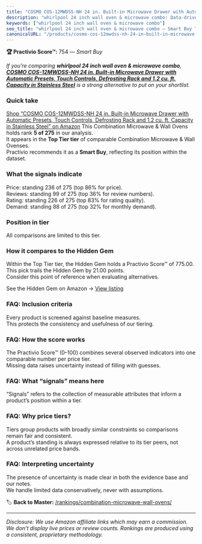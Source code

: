 ```yaml
---
title: "COSMO COS-12MWDSS-NH 24 in. Built-in Microwave Drawer with Automatic Presets, Touch Controls, Defrosting Rack and 1.2 cu. ft. Capacity in Stainless Steel"
description: "whirlpool 24 inch wall oven & microwave combo: Data-driven within Top Tier ranking using the Practivio Score™. Positioned by quality, value, demand, findabilit…"
keywords: ["whirlpool 24 inch wall oven & microwave combo"]
seo_title: "whirlpool 24 inch wall oven & microwave combo — Smart Buy Top Tier (2025)"
canonicalURL: "/products/cosmo-cos-12mwdss-nh-24-in-built-in-microwave-drawer-with-automatic-presets-touch-controls-defrosting-rack-and-12-cu-ft-capacity-in-stainless-steel-B09S35GYMX/"
---
```


**🏆 Practivio Score™:** 754 — _Smart Buy_


*If you're comparing **whirlpool 24 inch wall oven & microwave combo**, **[COSMO COS-12MWDSS-NH 24 in. Built-in Microwave Drawer with Automatic Presets, Touch Controls, Defrosting Rack and 1.2 cu. ft. Capacity in Stainless Steel](https://www.amazon.com/dp/B09S35GYMX?tag=practivio-20)** is a strong alternative to put on your shortlist.*
### Quick take
[Shop “COSMO COS-12MWDSS-NH 24 in. Built-in Microwave Drawer with Automatic Presets, Touch Controls, Defrosting Rack and 1.2 cu. ft. Capacity in Stainless Steel” on Amazon](https://www.amazon.com/dp/B09S35GYMX?tag=practivio-20)
This Combination Microwave & Wall Ovens holds rank **5 of 275** in our analysis.  
It appears in the **Top Tier tier** of comparable Combination Microwave & Wall Ovenses.  
Practivio recommends it as a **Smart Buy**, reflecting its position within the dataset.

### What the signals indicate
Price: standing 236 of 275 (top 86% for price).  
Reviews: standing 99 of 275 (top 36% for review numbers).  
Rating: standing 226 of 275 (top 83% for rating quality).  
Demand: standing 88 of 275 (top 32% for monthly demand).

### Position in tier
All comparisons are limited to this tier.

### How it compares to the Hidden Gem
Within the Top Tier tier, the Hidden Gem holds a Practivio Score™ of 775.00.  
This pick trails the Hidden Gem by 21.00 points.  
Consider this point of reference when evaluating alternatives.  

See the Hidden Gem on Amazon → [View listing](https://www.amazon.com/dp/B081ZS7VSM?tag=practivio-20)

### FAQ: Inclusion criteria
Every product is screened against baseline measures.  
This protects the consistency and usefulness of our tiering.

### FAQ: How the score works
The Practivio Score™ (0–100) combines several observed indicators into one comparable number per price tier.  
Missing data raises uncertainty instead of filling with guesses.

### FAQ: What “signals” means here
“Signals” refers to the collection of measurable attributes that inform a product’s position within a tier.

### FAQ: Why price tiers?
Tiers group products with broadly similar constraints so comparisons remain fair and consistent.  
A product’s standing is always expressed relative to its tier peers, not across unrelated price bands.

### FAQ: Interpreting uncertainty
The presence of uncertainty is made clear in both the evidence base and our notes.  
We handle limited data conservatively, never with assumptions.


🏷️ **Back to Master:** [/rankings/combination-microwave-wall-ovens/](/rankings/combination-microwave-wall-ovens/)

---
_Disclosure: We use Amazon affiliate links which may earn a commission. We don’t display live prices or review counts. Rankings are produced using a consistent, proprietary methodology._
